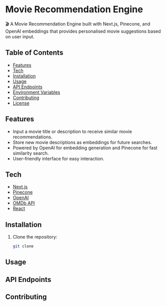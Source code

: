 # Movie Recommendation Engine

🎬 A Movie Recommendation Engine built with Next.js, Pinecone, and OpenAI embeddings that provides personalised movie suggestions based on user input.

## Table of Contents

- [Features](#features)
- [Tech](#tech)
- [Installation](#installation)
- [Usage](#usage)
- [API Endpoints](#api-endpoints)
- [Environment Variables](#environment-variables)
- [Contributing](#contributing)
- [License](#license)

## Features

- Input a movie title or description to receive similar movie recommendations.
- Store new movie descriptions as embeddings for future searches.
- Powered by OpenAI for embedding generation and Pinecone for fast similarity search.
- User-friendly interface for easy interaction.

## Tech

- [Next.js](https://nextjs.org/)
- [Pinecone](https://www.pinecone.io/)
- [OpenAI](https://openai.com/)
- [OMDb API](http://www.omdbapi.com/)
- [React](https://reactjs.org/)

## Installation

1. Clone the repository:

   ```bash
   git clone
   ```

## Usage

## API Endpoints

## Contributing

